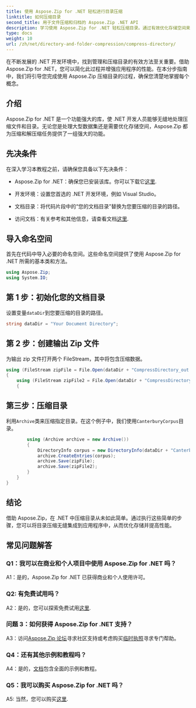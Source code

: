 ```yaml
---
title: 使用 Aspose.Zip for .NET 轻松进行目录压缩
linktitle: 如何压缩目录
second_title: 用于文件压缩和归档的 Aspose.Zip .NET API
description: 学习使用 Aspose.Zip for .NET 轻松压缩目录。通过有效优化存储空间来促进您的 .NET 开发。
type: docs
weight: 10
url: /zh/net/directory-and-folder-compression/compress-directory/
---
```

在不断发展的 .NET 开发环境中，找到管理和压缩目录的有效方法至关重要。借助 Aspose.Zip for .NET，您可以简化此过程并增强应用程序的性能。在本分步指南中，我们将引导您完成使用 Aspose.Zip 压缩目录的过程，确保您清楚地掌握每个概念。

## 介绍

Aspose.Zip for .NET 是一个功能强大的库，使 .NET 开发人员能够无缝地处理压缩文件和目录。无论您是处理大型数据集还是需要优化存储空间，Aspose.Zip 都为压缩和解压缩任务提供了一组强大的功能。

## 先决条件

在深入学习本教程之前，请确保您具备以下先决条件：

-  Aspose.Zip for .NET：确保您已安装该库。你可以下载它[这里](https://releases.aspose.com/zip/net/).

- 开发环境：设置您首选的 .NET 开发环境，例如 Visual Studio。

- 文档目录：将代码片段中的“您的文档目录”替换为您要压缩的目录的路径。

- 访问文档：有关参考和其他信息，请查看文档[这里](https://reference.aspose.com/zip/net/).

## 导入命名空间

首先在代码中导入必要的命名空间。这些命名空间提供了使用 Aspose.Zip for .NET 所需的基本类和方法。

```csharp
using Aspose.Zip;
using System.IO;
```

## 第 1 步：初始化您的文档目录

设置变量`dataDir`到您要压缩的目录的路径。

```csharp
string dataDir = "Your Document Directory";
```

## 第 2 步：创建输出 Zip 文件

为输出 zip 文件打开两个 FileStream，其中将包含压缩数据。

```csharp
using (FileStream zipFile = File.Open(dataDir + "CompressDirectory_out.zip", FileMode.Create))
{
    using (FileStream zipFile2 = File.Open(dataDir + "CompressDirectory2_out.zip", FileMode.Create))
    {
```

## 第三步：压缩目录

利用`Archive`类来压缩指定目录。在这个例子中，我们使用`CanterburyCorpus`目录。

```csharp
        using (Archive archive = new Archive())
        {
            DirectoryInfo corpus = new DirectoryInfo(dataDir + "CanterburyCorpus");
            archive.CreateEntries(corpus);
            archive.Save(zipFile);
            archive.Save(zipFile2);
        }
    }
}
```

## 结论

借助 Aspose.Zip，在 .NET 中压缩目录从未如此简单。通过执行这些简单的步骤，您可以将目录压缩无缝集成到应用程序中，从而优化存储并提高性能。

## 常见问题解答

### Q1：我可以在商业和个人项目中使用 Aspose.Zip for .NET 吗？

A1：是的，Aspose.Zip for .NET 已获得商业和个人使用许可。

### Q2: 有免费试用吗？

 A2：是的，您可以探索免费试用[这里](https://releases.aspose.com/zip/net).

### 问题 3：如何获得 Aspose.Zip for .NET 支持？

 A3：访问[Aspose.Zip 论坛](https://forum.aspose.com/c/zip/37)寻求社区支持或考虑购买[临时执照](https://purchase.aspose.com/temporary-license/)寻求专门帮助。

### Q4：还有其他示例和教程吗？

 A4：是的，[文档](https://reference.aspose.com/zip/net/)包含全面的示例和教程。

### Q5：我可以购买 Aspose.Zip for .NET 吗？

 A5: 当然，您可以购买[这里](https://purchase.aspose.com/buy).
